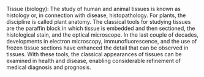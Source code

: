 Tissue (biology): The study of human and animal tissues is known as histology or, in connection with disease, histopathology. For plants, the discipline is called plant anatomy. The classical tools for studying tissues are the paraffin block in which tissue is embedded and then sectioned, the histological stain, and the optical microscope. In the last couple of decades, developments in electron microscopy, immunofluorescence, and the use of frozen tissue sections have enhanced the detail that can be observed in tissues. With these tools, the classical appearances of tissues can be examined in health and disease, enabling considerable refinement of medical diagnosis and prognosis.

